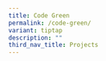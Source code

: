 ```yaml
---
title: Code Green
permalink: /code-green/
variant: tiptap
description: ""
third_nav_title: Projects
---
```

<p></p>